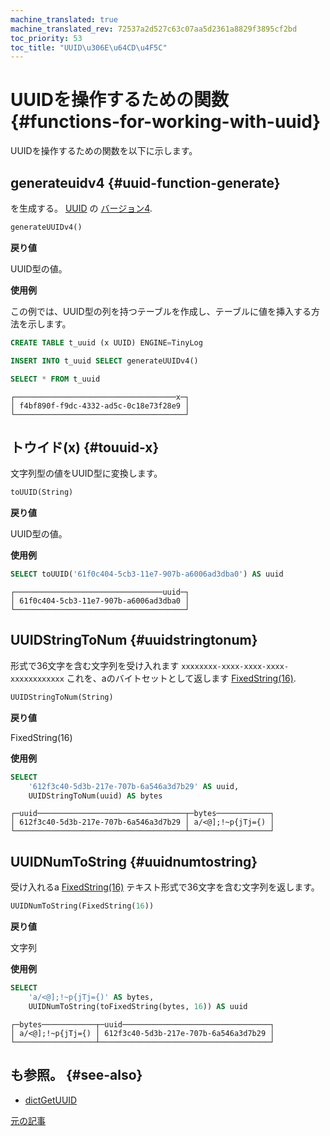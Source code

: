 ```yaml
---
machine_translated: true
machine_translated_rev: 72537a2d527c63c07aa5d2361a8829f3895cf2bd
toc_priority: 53
toc_title: "UUID\u306E\u64CD\u4F5C"
---
```


# UUIDを操作するための関数 {#functions-for-working-with-uuid}

UUIDを操作するための関数を以下に示します。

## generateuidv4 {#uuid-function-generate}

を生成する。 [UUID](../../sql-reference/data-types/uuid.md) の [バージョン4](https://tools.ietf.org/html/rfc4122#section-4.4).

``` sql
generateUUIDv4()
```

**戻り値**

UUID型の値。

**使用例**

この例では、UUID型の列を持つテーブルを作成し、テーブルに値を挿入する方法を示します。

``` sql
CREATE TABLE t_uuid (x UUID) ENGINE=TinyLog

INSERT INTO t_uuid SELECT generateUUIDv4()

SELECT * FROM t_uuid
```

``` text
┌────────────────────────────────────x─┐
│ f4bf890f-f9dc-4332-ad5c-0c18e73f28e9 │
└──────────────────────────────────────┘
```

## トウイド(x) {#touuid-x}

文字列型の値をUUID型に変換します。

``` sql
toUUID(String)
```

**戻り値**

UUID型の値。

**使用例**

``` sql
SELECT toUUID('61f0c404-5cb3-11e7-907b-a6006ad3dba0') AS uuid
```

``` text
┌─────────────────────────────────uuid─┐
│ 61f0c404-5cb3-11e7-907b-a6006ad3dba0 │
└──────────────────────────────────────┘
```

## UUIDStringToNum {#uuidstringtonum}

形式で36文字を含む文字列を受け入れます `xxxxxxxx-xxxx-xxxx-xxxx-xxxxxxxxxxxx` これを、aのバイトセットとして返します [FixedString(16)](../../sql-reference/data-types/fixedstring.md).

``` sql
UUIDStringToNum(String)
```

**戻り値**

FixedString(16)

**使用例**

``` sql
SELECT
    '612f3c40-5d3b-217e-707b-6a546a3d7b29' AS uuid,
    UUIDStringToNum(uuid) AS bytes
```

``` text
┌─uuid─────────────────────────────────┬─bytes────────────┐
│ 612f3c40-5d3b-217e-707b-6a546a3d7b29 │ a/<@];!~p{jTj={) │
└──────────────────────────────────────┴──────────────────┘
```

## UUIDNumToString {#uuidnumtostring}

受け入れるa [FixedString(16)](../../sql-reference/data-types/fixedstring.md) テキスト形式で36文字を含む文字列を返します。

``` sql
UUIDNumToString(FixedString(16))
```

**戻り値**

文字列

**使用例**

``` sql
SELECT
    'a/<@];!~p{jTj={)' AS bytes,
    UUIDNumToString(toFixedString(bytes, 16)) AS uuid
```

``` text
┌─bytes────────────┬─uuid─────────────────────────────────┐
│ a/<@];!~p{jTj={) │ 612f3c40-5d3b-217e-707b-6a546a3d7b29 │
└──────────────────┴──────────────────────────────────────┘
```

## も参照。 {#see-also}

-   [dictGetUUID](ext-dict-functions.md#ext_dict_functions-other)

[元の記事](https://clickhouse.tech/docs/en/query_language/functions/uuid_function/) <!--hide-->
